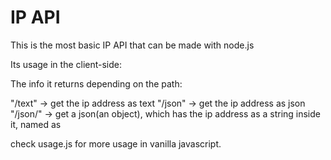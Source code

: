 # IP API
This is the most basic IP API that can be made with node.js

Its usage in the client-side:

The info it returns depending on the path:

"/text" -> get the ip address as text
"/json" -> get the ip address as json
"/json/<variable>" -> get a json(an object), which has the ip address as a string inside it, named as <variable>
  
  check usage.js for more usage in vanilla javascript.
